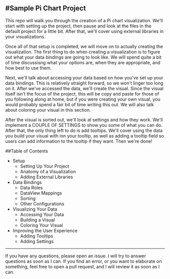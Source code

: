 #Sample Pi Chart Project
---
This repo will walk you through the creation of a Pi chart visualization. We'll start with setting up the project, then pause and look at the files in the default project for a little bit. After that, we'll cover using external libraries in your visualizations.

Once all of that setup is completed, we will move on to actually creating the visualization. The first thing to do when creating a visualization is to figure out what your data bindings are going to look like. We will spend quite a bit of time discussisng what your options are, when they are appropriate, and how best to use them.

Next, we'll talk about accessing your data based on how you've set up your data bindings. This is relatively straight forward, so we won't linger too long on it. After we've accessed the data, we'll create the visual. Since the visual itself isn't the focus of the project, this will be copy and paste for those of you following along at home, but if you were creating your own visual, you would probably spend a fair bit of time writing this out. We will also talk about coloring your visual in this section.

After the visual is sorted out, we'll look at settings and how they work. We'll implement a COUPLE OF SETTINGS to show you some of what you can do. After that, the only thing left to do is add tooltips. We'll cover using the data you build your visual with inn your tooltip, as well as adding a tooltip field so users can add information to the tooltip if they want. Then we're done!

##Table of Contents
*   Setup
    *   Setting Up Your Project
    *   Anatomy of a Visualization
    *   Adding External Libraries
*   Data Bindings
    *   Data Roles
    *   DataView Mappings
    *   Sorting
    *   Other Configurations
*   Visualizing Your Data
    *   Accessing Your Data
    *   Building a Visual
    *   Coloring Your Visual
*   Improving the User Experience
    *   Adding Tooltips
    *   Adding Settings

---
If you have any questions, please open an issue. I will try to answer questions as soon as I can. If you find an error, or you want to elaborate on something, feel free to open a pull request, and I will review it as soon as I can.
